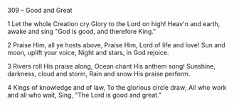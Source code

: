 309 – Good and Great


1
Let the whole Creation cry
Glory to the Lord on high!
Heav'n and earth, awake and sing
"God is good, and therefore King."

2
Praise Him, all ye hosts above,
Praise Him, Lord of life and love!
Sun and moon, uplift your voice,
Night and stars, in God rejoice.

3
Rivers roll His praise along,
Ocean chant His anthem song!
Sunshine, darkness, cloud and storm,
Rain and snow His praise perform.

4
Kings of knowledge and of law,
To the glorious circle draw;
All who work and all who wait,
Sing, "The Lord is good and great."
